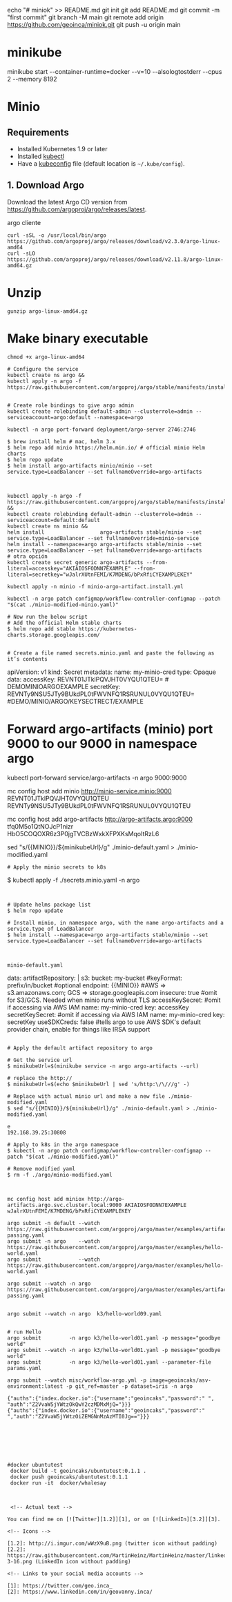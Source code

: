 echo "# miniok" >> README.md
git init
git add README.md
git commit -m "first commit"
git branch -M main
git remote add origin https://github.com/geoinca/miniok.git
git push -u origin main

# minikube

minikube start   --container-runtime=docker  --v=10 --alsologtostderr --cpus 2 --memory 8192

# Minio

## Requirements
* Installed Kubernetes 1.9 or later
* Installed [kubectl](https://kubernetes.io/docs/tasks/tools/install-kubectl/)
* Have a [kubeconfig](https://kubernetes.io/docs/tasks/access-application-cluster/configure-access-multiple-clusters/) file (default location is `~/.kube/config`).

## 1. Download Argo

Download the latest Argo CD version from https://github.com/argoproj/argo/releases/latest.

argo cliente  
```
curl -sSL -o /usr/local/bin/argo         https://github.com/argoproj/argo/releases/download/v2.3.0/argo-linux-amd64
curl -sLO https://github.com/argoproj/argo/releases/download/v2.11.8/argo-linux-amd64.gz
```
# Unzip
```
gunzip argo-linux-amd64.gz
```
# Make binary executable
```
chmod +x argo-linux-amd64
```

```
# Configure the service
kubectl create ns argo &&
kubectl apply -n argo -f https://raw.githubusercontent.com/argoproj/argo/stable/manifests/install.yaml


# Create role bindings to give argo admin
kubectl create rolebinding default-admin --clusterrole=admin --serviceaccount=argo:default --namespace=argo

kubectl -n argo port-forward deployment/argo-server 2746:2746

$ brew install helm # mac, helm 3.x
$ helm repo add minio https://helm.min.io/ # official minio Helm charts
$ helm repo update
$ helm install argo-artifacts minio/minio --set service.type=LoadBalancer --set fullnameOverride=argo-artifacts



kubectl apply -n argo -f https://raw.githubusercontent.com/argoproj/argo/stable/manifests/install.yaml &&
kubectl create rolebinding default-admin --clusterrole=admin --serviceaccount=default:default
kubectl create ns minio &&
helm install                  argo-artifacts stable/minio --set service.type=LoadBalancer --set fullnameOverride=minio-service
helm install --namespace=argo argo-artifacts stable/minio --set service.type=LoadBalancer --set fullnameOverride=argo-artifacts
# otra opción
kubectl create secret generic argo-artifacts --from-literal=accesskey="AKIAIOSFODNN7EXAMPLE" --from-literal=secretkey="wJalrXUtnFEMI/K7MDENG/bPxRfiCYEXAMPLEKEY" 

kubectl apply -n minio -f minio-argo-artifact.install.yml

kubectl -n argo patch configmap/workflow-controller-configmap --patch "$(cat ./minio-modified-minio.yaml)"
 
# Now run the below script
# Add the official Helm stable charts
$ helm repo add stable https://kubernetes-charts.storage.googleapis.com/


# Create a file named secrets.minio.yaml and paste the following as it’s contents
```
apiVersion: v1
kind: Secret
metadata:
  name: my-minio-cred
type: Opaque
data:
  accessKey: REVNT01JTklPQVJHT0VYQU1QTEU= # DEMOMINIOARGOEXAMPLE
  secretKey: REVNTy9NSU5JTy9BUkdPL0tFWVNFQ1RSRUNUL0VYQU1QTEU= #DEMO/MINIO/ARGO/KEYSECTRECT/EXAMPLE

# Forward argo-artifacts (minio) port 9000 to our 9000 in namespace argo
kubectl port-forward service/argo-artifacts -n argo 9000:9000

mc config host add minio http://minio-service.minio:9000 REVNT01JTklPQVJHT0VYQU1QTEU REVNTy9NSU5JTy9BUkdPL0tFWVNFQ1RSRUNUL0VYQU1QTEU

mc config host add argo-artifacts http://argo-artifacts.argo:9000 tfq0M5o1QtNOJcP1nizr HbO5COQOXR6z3P0jgTVCBzWxkXFPXKsMqoItRzL6

sed "s/{{MINIO}}/${minikubeUrl}/g" ./minio-default.yaml > ./minio-modified.yaml
```
# Apply the minio secrets to k8s
```
$ kubectl apply -f ./secrets.minio.yaml -n argo
```


# Update helms package list
$ helm repo update

# Install minio, in namespace argo, with the name argo-artifacts and a service.type of LoadBalancer
$ helm install --namespace=argo argo-artifacts stable/minio --set service.type=LoadBalancer --set fullnameOverride=argo-artifacts



minio-default.yaml
```
data:
  artifactRepository: |
    s3:
      bucket: my-bucket
      #keyFormat: prefix/in/bucket     #optional
      endpoint: {{MINIO}}              #AWS => s3.amazonaws.com; GCS => storage.googleapis.com
      insecure: true                   #omit for S3/GCS. Needed when minio runs without TLS
      accessKeySecret:                 #omit if accessing via AWS IAM
        name: my-minio-cred
        key: accessKey
      secretKeySecret:                 #omit if accessing via AWS IAM
        name: my-minio-cred
        key: secretKey
      useSDKCreds: false                #tells argo to use AWS SDK's default provider chain, enable for things like IRSA support


```

# Apply the default artifact repository to argo

# Get the service url
$ minikubeUrl=$(minikube service -n argo argo-artifacts --url)

# replace the http://
$ minikubeUrl=$(echo $minikubeUrl | sed 's/http:\/\///g' -)

# Replace with actual minio url and make a new file ./minio-modified.yaml
$ sed "s/{{MINIO}}/${minikubeUrl}/g" ./minio-default.yaml > ./minio-modified.yaml

e
192.168.39.25:30808

# Apply to k8s in the argo namespace
$ kubectl -n argo patch configmap/workflow-controller-configmap --patch "$(cat ./minio-modified.yaml)"

# Remove modified yaml
$ rm -f ./argo/minio-modified.yaml



mc config host add miniox http://argo-artifacts.argo.svc.cluster.local:9000 AKIAIOSFODNN7EXAMPLE wJalrXUtnFEMI/K7MDENG/bPxRfiCYEXAMPLEKEY

argo submit -n default --watch https://raw.githubusercontent.com/argoproj/argo/master/examples/artifact-passing.yaml
argo submit -n argo    --watch https://raw.githubusercontent.com/argoproj/argo/master/examples/hello-world.yaml
argo submit            --watch https://raw.githubusercontent.com/argoproj/argo/master/examples/hello-world.yaml

argo submit --watch -n argo  https://raw.githubusercontent.com/argoproj/argo/master/examples/artifact-passing.yaml


argo submit --watch -n argo  k3/hello-world09.yaml


# run Hello 
argo submit         -n argo k3/hello-world01.yaml -p message="goodbye world"
argo submit --watch -n argo k3/hello-world01.yaml -p message="goodbye world"
argo submit         -n argo k3/hello-world01.yaml --parameter-file params.yaml

argo submit --watch misc/workflow-argo.yml -p image=geoincaks/asv-environment:latest -p git_ref=master -p dataset=iris -n argo

{"auths":{"index.docker.io":{"username":"geoincaks","password":" ",          "auth":"Z2VvaW5jYWtzOkQwY2czMDMxMjQ="}}}
{"auths":{"index.docker.io":{"username":"geoincaks","password":" ","auth":"Z2VvaW5jYWtzOiZEMGNnMzAzMTI0Jg=="}}}







#docker ubuntutest
 docker build -t geoincaks/ubuntutest:0.1.1 .
 docker push geoincaks/ubuntutest:0.1.1
 docker run -it  docker/whalesay



 <!-- Actual text -->

You can find me on [![Twitter][1.2]][1], or on [![LinkedIn][3.2]][3].

<!-- Icons -->

[1.2]: http://i.imgur.com/wWzX9uB.png (twitter icon without padding)
[2.2]: https://raw.githubusercontent.com/MartinHeinz/MartinHeinz/master/linkedin-3-16.png (LinkedIn icon without padding)

<!-- Links to your social media accounts -->

[1]: https://twitter.com/geo.inca_
[2]: https://www.linkedin.com/in/geovanny.inca/